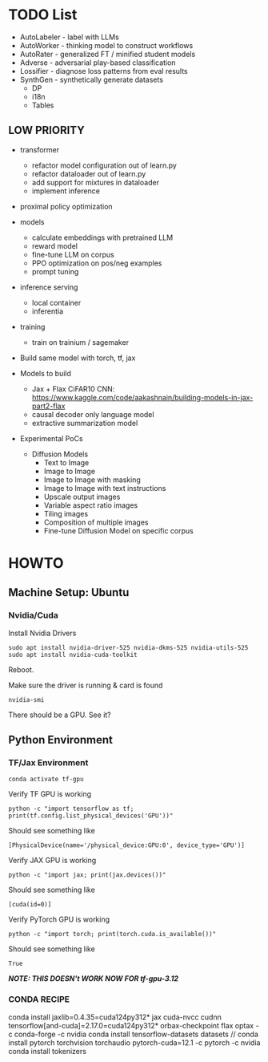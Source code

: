 # TODO List


* AutoLabeler - label with LLMs
* AutoWorker - thinking model to construct workflows
* AutoRater - generalized FT / minified student models
* Adverse - adversarial play-based classification
* Lossifier - diagnose loss patterns from eval results
* SynthGen - synthetically generate datasets
  * DP
  * i18n
  * Tables




## LOW PRIORITY
* transformer
  * refactor model configuration out of learn.py
  * refactor dataloader out of learn.py
  * add support for mixtures in dataloader
  * implement inference
* proximal policy optimization
* models
  * calculate embeddings with pretrained LLM
  * reward model
  * fine-tune LLM on corpus
  * PPO optimization on pos/neg examples
  * prompt tuning
* inference serving
  * local container
  * inferentia
* training
  * train on trainium / sagemaker



* Build same model with torch, tf, jax
* Models to build
  * Jax + Flax CiFAR10 CNN: https://www.kaggle.com/code/aakashnain/building-models-in-jax-part2-flax
  * causal decoder only language model
  * extractive summarization model
* Experimental PoCs
  * Diffusion Models
    * Text to Image
    * Image to Image
    * Image to Image with masking
    * Image to Image with text instructions
    * Upscale output images
    * Variable aspect ratio images
    * Tiling images
    * Composition of multiple images
    * Fine-tune Diffusion Model on specific corpus


# HOWTO

## Machine Setup: Ubuntu

### Nvidia/Cuda
Install Nvidia Drivers
```
sudo apt install nvidia-driver-525 nvidia-dkms-525 nvidia-utils-525
sudo apt install nvidia-cuda-toolkit

```
Reboot.

Make sure the driver is running & card is found
```
nvidia-smi
```
There should be a GPU. See it?


## Python Environment

### TF/Jax Environment
```
conda activate tf-gpu
```

Verify TF GPU is working
```
python -c "import tensorflow as tf; print(tf.config.list_physical_devices('GPU'))"
```
Should see something like
```
[PhysicalDevice(name='/physical_device:GPU:0', device_type='GPU')]
```

Verify JAX GPU is working
```
python -c "import jax; print(jax.devices())"
```
Should see something like
```
[cuda(id=0)]
```

Verify PyTorch GPU is working
```
python -c "import torch; print(torch.cuda.is_available())"
```
Should see something like
```
True
```

***NOTE: THIS DOESN't WORK NOW FOR tf-gpu-3.12***



### CONDA RECIPE
conda install jaxlib=0.4.35=cuda124py312* jax cuda-nvcc cudnn tensorflow[and-cuda]=2.17.0=cuda124py312* orbax-checkpoint flax optax -c conda-forge -c nvidia
conda install tensorflow-datasets  datasets
// conda install pytorch torchvision torchaudio pytorch-cuda=12.1 -c pytorch -c nvidia
conda install tokenizers




